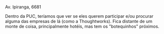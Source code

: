Av. Ipiranga, 6681

Dentro da PUC, teríamos que ver se eles querem participar e/ou procurar alguma das empresas de lá (como a Thoughtworks). Fica distante de um monte de coisa, principalmente hotéis, mas tem os "botequinhos" próximos.